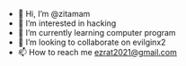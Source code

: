- 👋 Hi, I’m @zitamam
- 👀 I’m interested in hacking 
- 🌱 I’m currently learning computer program 
- 💞️ I’m looking to collaborate on evilginx2
- 📫 How to reach me ezrat2021@gmail.com

<!---
zitamam/zitamam is a ✨ special ✨ repository because its `README.md` (this file) appears on your GitHub profile.
You can click the Preview link to take a look at your changes.
--->
